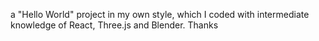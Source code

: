 a "Hello World" project in my own style, which I coded with intermediate knowledge of React, Three.js and Blender.
Thanks
